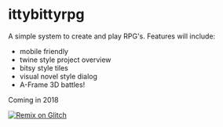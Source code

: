 # ittybittyrpg
A simple system to create and play RPG's.
Features will include:
* mobile friendly
* twine style project overview
* bitsy style tiles
* visual novel style dialog
* A-Frame 3D battles!

Coming in 2018

[![Remix on Glitch](https://cdn.glitch.com/2703baf2-b643-4da7-ab91-7ee2a2d00b5b%2Fremix-button.svg)](https://glitch.com/edit/#!/import/github/triptych/ittybittyrpg)
